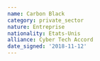 ```yaml
---
name: Carbon Black
category: private_sector
nature: Entreprise
nationality: Etats-Unis
alliance: Cyber Tech Accord
date_signed: '2018-11-12'
---
```

    